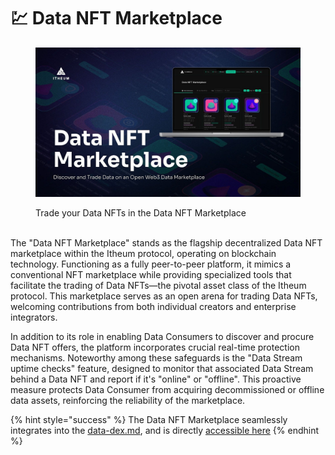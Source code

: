 # 💹 Data NFT Marketplace

<figure><img src="../../.gitbook/assets/image (82).png" alt=""><figcaption><p>Trade your Data NFTs in the Data NFT Marketplace</p></figcaption></figure>

\
The "Data NFT Marketplace" stands as the flagship decentralized Data NFT marketplace within the Itheum protocol, operating on blockchain technology. Functioning as a fully peer-to-peer platform, it mimics a conventional NFT marketplace while providing specialized tools that facilitate the trading of Data NFTs—the pivotal asset class of the Itheum protocol. This marketplace serves as an open arena for trading Data NFTs, welcoming contributions from both individual creators and enterprise integrators.

In addition to its role in enabling Data Consumers to discover and procure Data NFT offers, the platform incorporates crucial real-time protection mechanisms. Noteworthy among these safeguards is the "Data Stream uptime checks" feature, designed to monitor that associated Data Stream behind a Data NFT and report if it's "online" or "offline". This proactive measure protects Data Consumer from acquiring decommissioned or offline data assets, reinforcing the reliability of the marketplace.



{% hint style="success" %}
The Data NFT Marketplace seamlessly integrates into the [data-dex.md](../../developers/release-notes/data-dex.md "mention"), and is directly [accessible here](https://datadex.itheum.io/datanfts/marketplace/market)
{% endhint %}
